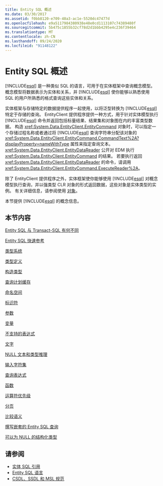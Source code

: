 ```yaml
---
title: Entity SQL 概述
ms.date: 03/30/2017
ms.assetid: f0bb8120-e709-40a3-ac1e-5520dc47477d
ms.openlocfilehash: e9a5117984380938e48e0cd1113107c74389480f
ms.sourcegitcommit: 5b475c1855b32cf78d2d1bbb4295e4c236f39464
ms.translationtype: MT
ms.contentlocale: zh-CN
ms.lasthandoff: 09/24/2020
ms.locfileid: "91148122"
---
```

# <a name="entity-sql-overview"></a>Entity SQL 概述

[!INCLUDE[esql](../../../../../../includes/esql-md.md)] 是一种类似 SQL 的语言，可用于在实体框架中查询概念模型。 概念模型将数据表示为实体和关系，并 [!INCLUDE[esql](../../../../../../includes/esql-md.md)] 使你能够以熟悉使用 SQL 的用户所熟悉的格式查询这些实体和关系。  

 实体框架与存储特定的数据提供程序一起使用，以将泛型转换为 [!INCLUDE[esql](../../../../../../includes/esql-md.md)] 特定于存储的查询。 EntityClient 提供程序提供一种方式，用于针对实体模型执行 [!INCLUDE[esql](../../../../../../includes/esql-md.md)] 命令并返回包括标量结果、结果集和对象图在内的丰富类型数据。 构造 <xref:System.Data.EntityClient.EntityCommand> 对象时，可以指定一个存储过程名称或者通过将 [!INCLUDE[esql](../../../../../../includes/esql-md.md)] 查询字符串分配该对象的 <xref:System.Data.EntityClient.EntityCommand.CommandText%2A?displayProperty=nameWithType> 属性来指定查询文本。 <xref:System.Data.EntityClient.EntityDataReader> 公开对 EDM 执行 <xref:System.Data.EntityClient.EntityCommand> 的结果。 若要执行返回 <xref:System.Data.EntityClient.EntityDataReader> 的命令，请调用 <xref:System.Data.EntityClient.EntityCommand.ExecuteReader%2A>。  
  
 除了 EntityClient 提供程序之外，实体框架使你能够使用 [!INCLUDE[esql](../../../../../../includes/esql-md.md)] 对概念模型执行查询，并以强类型 CLR 对象的形式返回数据，这些对象是实体类型的实例。 有关详细信息，请参阅使用 [对象](../working-with-objects.md)。  
  
 本节提供 [!INCLUDE[esql](../../../../../../includes/esql-md.md)] 的概念信息。  
  
## <a name="in-this-section"></a>本节内容  

 [Entity SQL 与 Transact-SQL 有何不同](how-entity-sql-differs-from-transact-sql.md)  
  
 [Entity SQL 快速参考](entity-sql-quick-reference.md)  
  
 [类型系统](type-system-entity-sql.md)  
  
 [类型定义](type-definitions-entity-sql.md)  
  
 [构造类型](constructing-types-entity-sql.md)  
  
 [查询计划缓存](query-plan-caching-entity-sql.md)  
  
 [命名空间](namespaces-entity-sql.md)  
  
 [标识符](identifiers-entity-sql.md)  
  
 [参数](parameters-entity-sql.md)  
  
 [变量](variables-entity-sql.md)  
  
 [不支持的表达式](unsupported-expressions-entity-sql.md)  
  
 [文字](literals-entity-sql.md)  
  
 [NULL 文本和类型推理](null-literals-and-type-inference-entity-sql.md)  
  
 [输入字符集](input-character-set-entity-sql.md)  
  
 [查询表达式](query-expressions-entity-sql.md)  
  
 [函数](functions-entity-sql.md)  
  
 [运算符优先级](operator-precedence-entity-sql.md)  
  
 [分页](paging-entity-sql.md)  
  
 [比较语义](comparison-semantics-entity-sql.md)  
  
 [撰写嵌套的 Entity SQL 查询](composing-nested-entity-sql-queries.md)  
  
 [可以为 NULL 的结构化类型](nullable-structured-types-entity-sql.md)  
  
## <a name="see-also"></a>请参阅

- [实体 SQL 引用](entity-sql-reference.md)
- [Entity SQL 语言](entity-sql-language.md)
- [CSDL、SSDL 和 MSL 规范](/ef/ef6/modeling/designer/advanced/edmx/csdl-spec)
